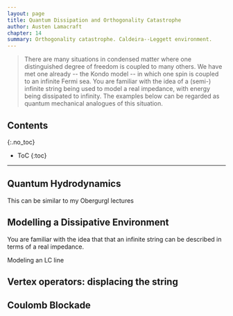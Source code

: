 ```yaml
---
layout: page
title: Quantum Dissipation and Orthogonality Catastrophe
author: Austen Lamacraft
chapter: 14
summary: Orthogonality catastrophe. Caldeira--Leggett environment.
---
```


> There are many situations in condensed matter where one distinguished degree of freedom is coupled to many others. We have met one already -- the Kondo model -- in which one spin is coupled to an infinite Fermi sea. You are familiar with the idea of a (semi-) infinite string being used to model a real impedance, with energy being dissipated to infinity. The examples below can be regarded as quantum mechanical analogues of this situation.

## Contents
{:.no_toc}

* ToC
{:toc}

---

## Quantum Hydrodynamics

This can be similar to my Obergurgl lectures

## Modelling a Dissipative Environment

You are familiar with the idea that that an infinite string can be described in terms of a real impedance.

Modeling an LC line

## Vertex operators: displacing the string

## Coulomb Blockade

